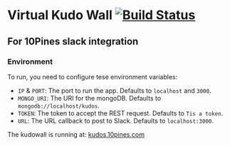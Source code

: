 # Virtual Kudo Wall [![Build Status](https://travis-ci.org/10Pines/kudo-wall.svg?branch=master)](https://travis-ci.org/10Pines/kudo-wall)
## For 10Pines slack integration

### Environment
To run, you need to configure tese environment variables:
* `IP` & `PORT`: The port to run the app. Defaults to `localhost` and `3000`.
* `MONGO_URI`: The URI for the mongoDB. Defaults to `mongodb://localhost/kudos`.
* `TOKEN`: The token to accept the REST request. Defaults to `Tis a token`.
* `URL`: The URL callback to post to Slack. Defaults to `localhost:3000`.

The kudowall is running at: [kudos.10pines.com](https://kudos.10pines.com/)
